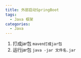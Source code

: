 ```yaml
---
title: 外部启动SpringBoot
tags:
  - Java 框架
categories:
  - Java
---
```


1. 打成jar包
`maven打成jar包`
2. 运行jar包
`java -jar 文件名.jar`